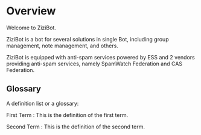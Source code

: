 # Overview

Welcome to ZiziBot.

ZiziBot is a bot for several solutions in single Bot, including group management, note management, and others.

ZiziBot is equipped with anti-spam services powered by ESS and 2 vendors providing anti-spam services, namely SpamWatch Federation and CAS Federation.

## Glossary

A definition list or a glossary:

First Term
: This is the definition of the first term.

Second Term
: This is the definition of the second term.
